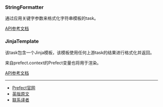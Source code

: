 ### StringFormatter

通过应用关键字参数来格式化字符串模板的task。

[API参考文档](https://docs.prefect.io/api/latest/tasks/strings.html#prefect-tasks-templates-strings-stringformattertask)

### JinjaTemplate

该task包含一个Jinja模板，该模板使用任何上游task的结果进行格式化并返回。

来自prefect.context的Prefect变量也将用于渲染。

[API参考文档](https://docs.prefect.io/api/latest/tasks/strings.html#prefect-tasks-templates-jinja2-jinjatemplatetask)

***

- [Prefect官网](https://www.prefect.io/)
- [英版原文](https://docs.prefect.io/core/task_library/strings.html)
- [联系译者](https://github.com/listen-lavender)
